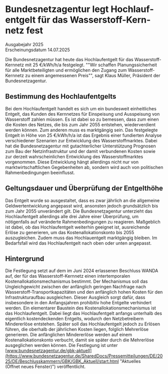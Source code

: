 

#  Bundesnetzagentur legt Hoch­lauf­ent­gelt für das Was­ser­stoff-Kern­netz fest 
Ausgabejahr 2025  
Erscheinungsdatum 14.07.2025  

Die Bundesnetzagentur hat heute das Hochlaufentgelt für das Wasserstoff-Kernnetz mit 25 €/kWh/h/a festgelegt.
""Wir schaffen Planungssicherheit für alle Marktbeteiligten und ermöglichen den Zugang zum Wasserstoff-Kernnetz zu einem angemessenen Preis"", sagt Klaus Müller, Präsident der Bundesnetzagentur.
## Bestimmung des Hochlaufentgelts
Bei dem Hochlaufentgelt handelt es sich um ein bundesweit einheitliches Entgelt, das Kunden des Kernnetzes für Einspeisung und Ausspeisung von Wasserstoff zahlen müssen. Es ist dabei so zu bemessen, dass zum einen die Kosten des Netzes, die bis zum Jahr 2055 entstehen, wiederverdient werden können. Zum anderen muss es marktgängig sein. 
Das festgelegte Entgelt in Höhe von 25 €/kWh/h/a ist das Ergebnis einer fundierten Analyse verschiedener Szenarien zur Entwicklung des Wasserstoffmarktes. Dabei hat die Bundesnetzagentur mit gutachterlicher Unterstützung Prognosen zum Bau der Netzinfrastruktur und der damit verbundenen Kosten sowie zur derzeit wahrscheinlichen Entwicklung des Wasserstoffmarktes vorgenommen. Diese Entwicklung hängt allerdings nicht nur von marktwirtschaftlichen Gegebenheiten ab, sondern wird auch von politischen Rahmenbedingungen beeinflusst.
## Geltungsdauer und Überprüfung der Entgelthöhe
Das Entgelt wurde so ausgestaltet, dass es zwar jährlich an die allgemeine Geldwertentwicklung angepasst wird, ansonsten jedoch grundsätzlich bis zum Jahr 2055 unverändert gilt. Die Bundesnetzagentur unterzieht das Hochlaufentgelt allerdings alle drei Jahre einer Überprüfung, um nötigenfalls auf veränderte Rahmenbedingungen zu reagieren. Maßgeblich ist dabei, ob das Hochlaufentgelt weiterhin geeignet ist, ausreichende Erlöse zu generieren, um das Kostenallokationskonto bis 2055 auszugleichen. Zudem muss das Hochlauentgelt marktgängig bleiben. Im Bedarfsfall wird das Hochlaufentgelt nach oben oder unten angepasst.
## Hintergrund
Die Festlegung setzt auf dem im Juni 2024 erlassenen Beschluss WANDA auf, der für das Wasserstoff-Kernnetz einen intertemporalen Kostenallokationsmechanismus bestimmt. Der Mechanismus soll das Ungleichgewicht zwischen der anfänglich geringen Nachfrage nach Wasserstoff-Transportkapazitäten und den anfänglich hohen Kosten für den Infrastrukturaufbau ausgleichen. Dieser Ausgleich sorgt dafür, dass insbesondere in den Anfangsjahren prohibitiv hohe Entgelte verhindert werden. Ein elementarer Baustein des Kostenallokationsmechanismus ist das Hochlaufentgelt. Dabei liegt das Hochlaufentgelt anfangs unterhalb des eigentlich kostendeckenden Entgelts, wodurch den Netzbetreibern Mindererlöse entstehen. Später soll das Hochlaufentgelt jedoch zu Erlösen führen, die oberhalb der jährlichen Kosten liegen, folglich Mehrerlöse generieren. Die anfänglichen Mindererlöse werden auf einem Kostenallokationskonto verbucht, damit sie später durch die Mehrerlöse ausgeglichen werden können.
Die Festlegung ist unter [www.bundesnetzagentur.de/gbk-aktuell](https://www.bundesnetzagentur.de/SharedDocs/Pressemitteilungen/DE/2025/DE/Beschlusskammern/GBK/GBK_Aktuell/start.html "Aktuelles \(Öffnet neues Fenster\)") veröffentlicht.